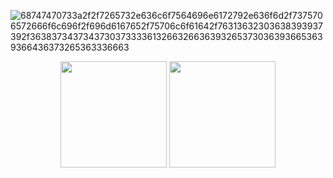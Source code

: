 <!-- ![rect858](https://user-images.githubusercontent.com/6682086/151296297-e08564aa-98de-48ee-be29-7ea4aa249bee.png) -->
<!-- ![100MDevs_Blog_1200x627_v3](https://github.com/anderson-oliveira-git/anderson-oliveira-git/assets/6682086/07eec2b6-5a32-46ba-a38a-e1edc36b5c96) -->

![68747470733a2f2f7265732e636c6f7564696e6172792e636f6d2f7375706572666f6c696f2f696d6167652f75706c6f61642f76313632303638393937392f36383734373437303733336132663266363932653730363936653639366436373265363336663](https://github.com/anderson-oliveira-git/anderson-oliveira-git/assets/6682086/0cba7b31-6eb4-448a-a37b-78e764cb2828)


<div align="center">
  <img height="170em" src="https://github-readme-stats-sigma-five.vercel.app/api?username=anderson-oliveira-git&show_icons=true&theme=dracula&include_all_commits=true&count_private=true"/>
  <img height="170em" src="https://github-readme-stats-sigma-five.vercel.app/api/top-langs/?username=anderson-oliveira-git&layout=compact&langs_count=7&theme=dracula"/>
</div>
